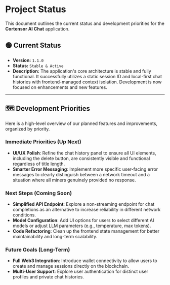 # Project Status

This document outlines the current status and development priorities for the **Cortensor AI Chat** application.

## 🟢 Current Status

* **Version:** `1.1.0`
* **Status:** `Stable & Active`
* **Description:** The application's core architecture is stable and fully functional. It successfully utilizes a static session ID and local-first chat histories with frontend-managed context isolation. Development is now focused on enhancements and new features.

---

## 🗺️ Development Priorities

Here is a high-level overview of our planned features and improvements, organized by priority.

### **Immediate Priorities (Up Next)**
* **UI/UX Polish**: Refine the chat history panel to ensure all UI elements, including the delete button, are consistently visible and functional regardless of title length.
* **Smarter Error Messaging**: Implement more specific user-facing error messages to clearly distinguish between a network timeout and a situation where all miners genuinely provided no response.

### **Next Steps (Coming Soon)**
* **Simplified API Endpoint**: Explore a non-streaming endpoint for chat completions as an alternative to increase reliability in different network conditions.
* **Model Configuration**: Add UI options for users to select different AI models or adjust LLM parameters (e.g., temperature, max tokens).
* **Code Refactoring**: Clean up the frontend state management for better maintainability and long-term scalability.

### **Future Goals (Long-Term)**
* **Full Web3 Integration**: Introduce wallet connectivity to allow users to create and manage sessions directly on the blockchain.
* **Multi-User Support**: Explore user authentication for distinct user profiles and private chat histories.
